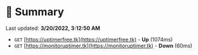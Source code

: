 # 📖 Summary
Last updated: **3/20/2022, 3:12:50 AM**

- `GET` [https://uptimerfree.tk](https://uptimerfree.tk) - **Up** (1074ms)
- `GET` [https://monitoruptimer.tk](https://monitoruptimer.tk) - **Down** (60ms)
